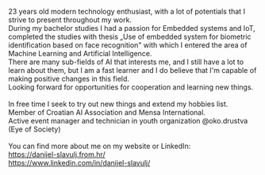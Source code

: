 23 years old modern technology enthusiast, with a lot of potentials that I strive to present throughout my work. </br>
During my bachelor studies I had a passion for Embedded systems and IoT, completed the studies with thesis „Use of embedded system for biometric identification based on face recognition" with which I entered the area of Machine Learning and Artificial Intelligence.</br>
There are many sub-fields of AI that interests me, and I still have a lot to learn about them, but I am a fast learner and I do believe that I'm capable of making positive changes in this field.</br>
Looking forward for opportunities for cooperation and learning new things.</br>
</br>
In free time I seek to try out new things and extend my hobbies list.</br>
Member of Croatian AI Association and Mensa International.</br>
Active event manager and technician in youth organization @oko.drustva (Eye of Society)</br>
</br>
You can find more about me on my website or LinkedIn:</br>
https://danijel-slavulj.from.hr/ </br>
https://www.linkedin.com/in/danijel-slavulj/

<!---
dslavulj/dslavulj is a ✨ special ✨ repository because its `README.md` (this file) appears on your GitHub profile.
You can click the Preview link to take a look at your changes.
--->
